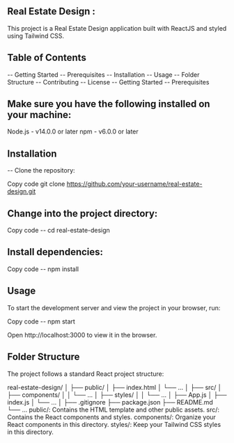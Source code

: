 ## Real Estate Design :
This project is a Real Estate Design application built with ReactJS and styled using Tailwind CSS.

## Table of Contents
-- Getting Started
-- Prerequisites
-- Installation
-- Usage
-- Folder Structure
-- Contributing
-- License
-- Getting Started
-- Prerequisites

## Make sure you have the following installed on your machine:

Node.js - v14.0.0 or later
npm - v6.0.0 or later


## Installation

-- Clone the repository:

Copy code
git clone https://github.com/your-username/real-estate-design.git

## Change into the project directory:

Copy code
-- cd real-estate-design

## Install dependencies:

Copy code
-- npm install
## Usage

To start the development server and view the project in your browser, run:

Copy code
-- npm start

Open http://localhost:3000 to view it in the browser.

## Folder Structure
The project follows a standard React project structure:

real-estate-design/
│
├── public/
│   ├── index.html
│   └── ...
│
├── src/
│   ├── components/
│   │   └── ...
│   ├── styles/
│   │   └── ...
│   ├── App.js
│   ├── index.js
│   └── ...
│
├── .gitignore
├── package.json
├── README.md
└── ...
public/: Contains the HTML template and other public assets.
src/: Contains the React components and styles.
components/: Organize your React components in this directory.
styles/: Keep your Tailwind CSS styles in this directory.
